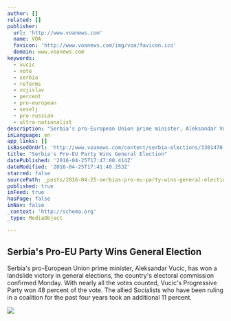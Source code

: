 ```yaml
---
author: []
related: []
publisher:
  url: 'http://www.voanews.com'
  name: VOA
  favicon: 'http://www.voanews.com/img/voa/favicon.ico'
  domain: www.voanews.com
keywords:
  - vucic
  - vote
  - serbia
  - reforms
  - vojislav
  - percent
  - pro-european
  - seselj
  - pro-russian
  - ultra-nationalist
description: "Serbia's pro-European Union prime minister, Aleksandar Vucic, has won a landslide victory in general elections, the country's electoral commission confirmed Monday. With nearly all the votes counted, Vucic's Progressive Party won 48 percent of the vote. The allied Socialists who have been ruling in a coalition for the past four years took an additional 11 percent."
inLanguage: en
app_links: []
isBasedOnUrl: 'http://www.voanews.com/content/serbia-elections/3301470.html'
title: "Serbia's Pro-EU Party Wins General Election"
datePublished: '2016-04-25T17:47:00.414Z'
dateModified: '2016-04-25T17:41:40.253Z'
starred: false
sourcePath: _posts/2016-04-25-serbias-pro-eu-party-wins-general-election.md
published: true
inFeed: true
hasPage: false
inNav: false
_context: 'http://schema.org'
_type: MediaObject

---
```

<article style=""><h1>Serbia's Pro-EU Party Wins General Election</h1><p>Serbia's pro-European Union prime minister, Aleksandar Vucic, has won a landslide victory in general elections, the country's electoral commission confirmed Monday. With nearly all the votes counted, Vucic's Progressive Party won 48 percent of the vote. The allied Socialists who have been ruling in a coalition for the past four years took an additional 11 percent.</p><img src="http://gdb.voanews.com/A50A3C90-D9E0-4F6F-A12F-7B254EFCC351_cx0_cy4_cw0_mw1024_mh1024_s.jpg" /></article>